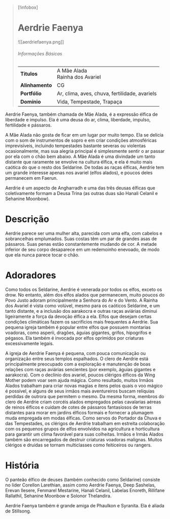 > [!infobox]
> # Aerdrie Faenya
> ![[aerdriefaenya.png]]
> ###### Informações Básicas
> | | |
> | ---- | ---- |
> | **Titulos** | A Mãe Alada <br/> Rainha dos Avariel |
> | **Alinhamento** | CG |
> | **Portfólio** | Ar, clima, aves, chuva, fertilidade, avariels |
> | **Domínio** | Vida, Tempestade, Trapaça |

Aerdrie Faenya, também chamada de Mãe Alada, é a expressão élfica de liberdade e impulso. Ela é uma deusa do ar, clima, liberdade, impulso, fertilidade e pássaros.

A Mãe Alada não gosta de ficar em um lugar por muito tempo. Ela se delicia com o som de instrumentos de sopro e em criar condições atmosféricas imprevisíveis, incluindo tempestades bastante severas ou violentas ocasionalmente, mas sua alegria principal é simplesmente sentir o ar passar por ela com o chão bem abaixo. A Mãe Alada é uma divindade um tanto distante que raramente se envolve na cultura élfica, e ela é muito mais caótica do que o resto dos Seldarine. De todas as raças élficas, Aerdrie tem um grande interesse apenas nos avariel (elfos alados), e poucos deles permanecem em Faerun.

Aerdrie é um aspecto de Angharradh e uma das três deusas élficas que coletivamente formam a Deusa Trina (as outras duas são Hanali Celanil e Sehanine Moonbow).

# Descrição
Aerdrie parece ser uma mulher alta, parecida com uma elfa, com cabelos e sobrancelhas emplumados. Suas costas têm um par de grandes asas de pássaros. Suas penas estão constantemente mudando de cor. A metade inferior de seu corpo desaparece em um redemoinho enevoado, de modo que ela nunca parece tocar o chão.

# Adoradores
Como todos os Seldarine, Aerdrie é venerada por todos os elfos, exceto os drow. No entanto, além dos elfos alados que permanecem, muito poucos do Povo Justo adoram principalmente a Senhora do Ar e do Vento. A Rainha dos Avariel é vista como volúvel, mesmo para os caóticos Seldarine, e um tanto distante, e a inclusão dos aarakocra e outras raças aviárias diminui ligeiramente a força da devoção élfica a ela. Elfos que desejam certas condições climáticas fazem os sacrifícios mais frequentes a Aerdrie. Sua pequena igreja também é popular entre elfos que possuem montarias voadoras, como asperii, dragões, águias gigantes, grifos, hipogrifos e pégasos. Ela também é invocada por elfos oprimidos por criaturas excessivamente legais.

A igreja de Aerdrie Faenya é pequena, com pouca comunicação ou organização entre seus templos espalhados. O clero de Aerdrie está principalmente preocupado com a exploração e manutenção de boas relações com raças aviárias sencientes (por exemplo, águias gigantes e aarakocra). Com o declínio dos avariel, poucos clérigos élficos da Wing Mother podem voar sem ajuda mágica. Como resultado, muitos Irmãos Alados trabalham para criar novas magias e itens pelos quais o voo mágico é possível, e alguns de seus irmãos mais aventureiros buscam relíquias perdidas de outrora que permitem o mesmo. Da mesma forma, membros do clero de Aerdrie criam corcéis alados empregados pelas cavalarias aéreas de reinos élficos e cuidam de cotes de pássaros fantasiosos de terras distantes para morar em jardins élficos formais e fornecer a plumagem muda empregada em modas élficas. Como servos do Portador da Chuva e das Tempestades, os clérigos de Aerdrie trabalham em estreita colaboração com os pequenos grupos de elfos envolvidos na agricultura e horticultura para garantir um clima favorável para suas colheitas. Irmãos e Irmãs Alados também são encarregados de destruir criaturas voadoras malignas. Muitos clérigos e druidas se tornam multiclasses como feiticeiros ou rangers.

# História
O panteão élfico de deuses (também conhecido como Seldarine) consiste no líder Corellon Larethian, assim como Aerdrie Faenya, Deep Sashelas, Erevan Ilesere, Fenmarel Mestarine, Hanali Celanil, Labelas Enoreth, Rillifane Rallathil, Sehanine Moonbow e Solonor Thelandira.

Aerdrie Faenya também é grande amiga de Phaulkon e Syranita. Ela é aliada de Stillsong.